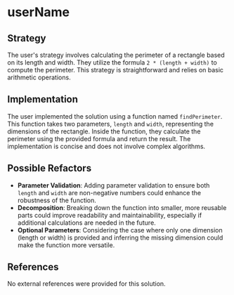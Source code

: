 # userName

## Strategy

The user's strategy involves calculating the perimeter of a rectangle based on its length and width. They utilize the formula `2 * (length + width)` to compute the perimeter. This strategy is straightforward and relies on basic arithmetic operations.

## Implementation

The user implemented the solution using a function named `findPerimeter`. This function takes two parameters, `length` and `width`, representing the dimensions of the rectangle. Inside the function, they calculate the perimeter using the provided formula and return the result. The implementation is concise and does not involve complex algorithms.

## Possible Refactors

- **Parameter Validation**: Adding parameter validation to ensure both `length` and `width` are non-negative numbers could enhance the robustness of the function.
- **Decomposition**: Breaking down the function into smaller, more reusable parts could improve readability and maintainability, especially if additional calculations are needed in the future.
- **Optional Parameters**: Considering the case where only one dimension (length or width) is provided and inferring the missing dimension could make the function more versatile.

## References

No external references were provided for this solution.
